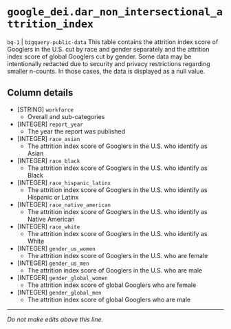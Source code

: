 # `google_dei.dar_non_intersectional_attrition_index`
`bq-1` | `bigquery-public-data`
This table contains the attrition index score of Googlers in the U.S. cut by race and gender separately and the attrition index score of global Googlers cut by gender. Some data may be intentionally redacted due to security and privacy restrictions regarding smaller n-counts. In those cases, the data is displayed as a null value.

## Column details
* [STRING]    `workforce`
  - Overall and sub-categories
* [INTEGER]   `report_year`
  - The year the report was published
* [INTEGER]   `race_asian`
  - The attrition index score of Googlers in the U.S. who identify as Asian
* [INTEGER]   `race_black`
  - The attrition index score of Googlers in the U.S. who identify as Black
* [INTEGER]   `race_hispanic_latinx`
  - The attrition index score of Googlers in the U.S. who identify as Hispanic or Latinx
* [INTEGER]   `race_native_american`
  - The attrition index score of Googlers in the U.S. who identify as Native American
* [INTEGER]   `race_white`
  - The attrition index score of Googlers in the U.S. who identify as White
* [INTEGER]   `gender_us_women`
  - The attrition index score of Googlers in the U.S. who are female
* [INTEGER]   `gender_us_men`
  - The attrition index score of Googlers in the U.S. who are male
* [INTEGER]   `gender_global_women`
  - The attrition index score of global Googlers who are female
* [INTEGER]   `gender_global_men`
  - The attrition index score of global Googlers who are male

-------------------------------------------------------------------------------
*Do not make edits above this line.*

